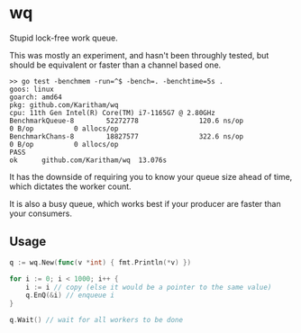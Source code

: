 # wq

Stupid lock-free work queue.

This was mostly an experiment, and hasn't been throughly tested, but should be equivalent or faster than a channel based one.

```benchmark
>> go test -benchmem -run=^$ -bench=. -benchtime=5s .
goos: linux
goarch: amd64
pkg: github.com/Karitham/wq
cpu: 11th Gen Intel(R) Core(TM) i7-1165G7 @ 2.80GHz
BenchmarkQueue-8        52272778               120.6 ns/op             0 B/op          0 allocs/op
BenchmarkChans-8        18827577               322.6 ns/op             0 B/op          0 allocs/op
PASS
ok      github.com/Karitham/wq  13.076s
```

It has the downside of requiring you to know your queue size ahead of time, which dictates the worker count.

It is also a busy queue, which works best if your producer are faster than your consumers.

## Usage

```go
q := wq.New(func(v *int) { fmt.Println(*v) })

for i := 0; i < 1000; i++ {
    i := i // copy (else it would be a pointer to the same value)
    q.EnQ(&i) // enqueue i
}

q.Wait() // wait for all workers to be done
```
